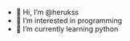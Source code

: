 - 👋 Hi, I’m @herukss
- 👀 I’m interested in programming
- 🌱 I’m currently learning python

<!---
herukss/herukss is a ✨ special ✨ repository because its `README.md` (this file) appears on your GitHub profile.
You can click the Preview link to take a look at your changes.
--->

